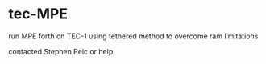 # tec-MPE
run MPE forth on TEC-1 using tethered method to overcome ram limitations

contacted Stephen Pelc or help

